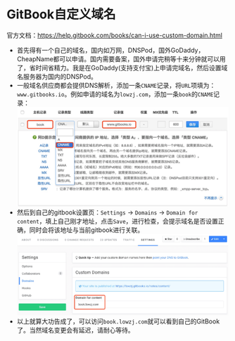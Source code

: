 # GitBook自定义域名

官方文档：https://help.gitbook.com/books/can-i-use-custom-domain.html

* 首先得有一个自己的域名，国内如万网，DNSPod，国外GoDaddy，CheapName都可以申请。国内需要备案，国外申请完稍等十来分钟就可以用了，省时间省精力。我是在GoDaddy(支持支付宝)上申请完域名，然后设置域名服务器为国内的DNSPod。
* 一般域名供应商都会提供DNS解析，添加一条`CNAME`记录，将`URL`项填为：`www.gitbooks.io`。例如申请的域名为`lowzj.com`，添加一条`book`的`CNAME`记录：
![gitbook-domain-cname](../img/gitbook-domain-cname.png)
* 然后到自己的gitbook设置页：`Settings` -> `Domains` -> `Domain for content`，填上自己刚才地址，点击`Save`，进行检查，会提示域名是否设置正确，同时会将该地址与当前gitbook进行关联。
![gitbook-domain-check](../img/gitbook-domain-check.png)
* 以上就算大功告成了，可以访问`book.lowzj.com`就可以看到自己的GitBook了。当然域名变更会有延迟，请耐心等待。
